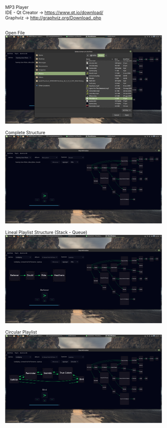 MP3 Player<br />
IDE - Qt Creator  -> https://www.qt.io/download/<br />
Graphviz          -> http://graphviz.org/Download..php<br /><br />

Open File<br />
![alt text](https://github.com/flores080/MP3-Player---Lists-Implementation/blob/master/01.png)
<br /><br />
Complete Structure<br />
![alt text](https://github.com/flores080/MP3-Player---Lists-Implementation/blob/master/02.png)
<br /><br />
Lineal Playlist Structure (Stack - Queue)<br />
![alt text](https://github.com/flores080/MP3-Player---Lists-Implementation/blob/master/03.png)
<br /><br />
Circular Playlist<br />
![alt text](https://github.com/flores080/MP3-Player---Lists-Implementation/blob/master/04.png)
